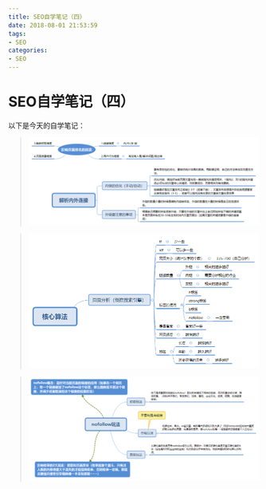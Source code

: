 ```yaml
---
title: SEO自学笔记（四）
date: 2018-08-01 21:53:59
tags:
- SEO
categories:
- SEO
---
```

# SEO自学笔记（四）
以下是今天的自学笔记：
>![](/img/SEO/7.png)

>![](/img/SEO/8.png)

>![](/img/SEO/9.png)
